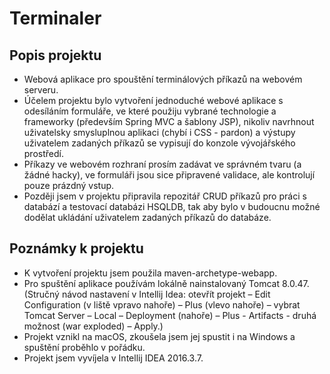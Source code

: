 # Terminaler

## Popis projektu

* Webová aplikace pro spouštění terminálových příkazů na webovém serveru.
* Účelem projektu bylo vytvoření jednoduché webové aplikace s odesíláním formuláře, ve které použiju vybrané technologie a frameworky (především Spring MVC a šablony JSP), nikoliv navrhnout uživatelsky smysluplnou aplikaci (chybí i CSS - pardon) a výstupy uživatelem zadaných příkazů se vypisují do konzole vývojářského prostředí. 
* Příkazy ve webovém rozhraní prosím zadávat ve správném tvaru (a žádné hacky), ve formuláři jsou sice připravené validace, ale kontrolují pouze prázdný vstup.
* Později jsem v projektu připravila repozitář CRUD příkazů pro práci s databází a testovací databázi HSQLDB, tak aby bylo v budoucnu možné dodělat ukládání uživatelem zadaných příkazů do databáze.


## Poznámky k projektu

* K vytvoření projektu jsem použila maven-archetype-webapp. 
* Pro spuštění aplikace používám lokálně nainstalovaný Tomcat 8.0.47. (Stručný návod nastavení v Intellij Idea: otevřít projekt – Edit Configuration (v liště vpravo nahoře) – Plus (vlevo nahoře) – vybrat Tomcat Server – Local – Deployment (nahoře) – Plus - Artifacts - druhá možnost (war exploded) – Apply.)
* Projekt vznikl na macOS, zkoušela jsem jej spustit i na Windows a spuštění proběhlo v pořádku.
* Projekt jsem vyvíjela v Intellij IDEA 2016.3.7.
